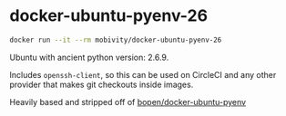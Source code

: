 # docker-ubuntu-pyenv-26

```sh
docker run --it --rm mobivity/docker-ubuntu-pyenv-26
```

Ubuntu with ancient python version: 2.6.9.

Includes `openssh-client`, so this can be used on CircleCI and any other provider that makes
git checkouts inside images.

Heavily based and stripped off of [bopen/docker-ubuntu-pyenv](https://github.com/bopen/docker-ubuntu-pyenv)
